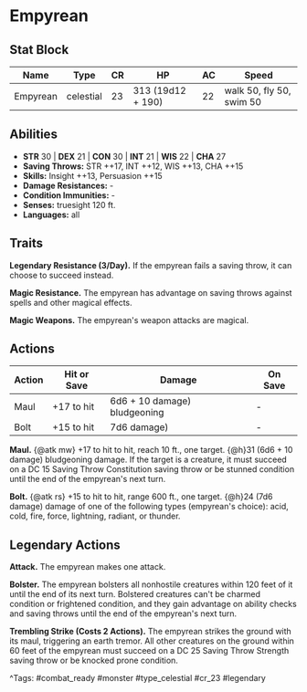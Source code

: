 # Empyrean

## Stat Block

| Name | Type | CR | HP | AC | Speed |
|------|------|----|----|----|-------|
| Empyrean | celestial | 23 | 313 (19d12 + 190) | 22 | walk 50, fly 50, swim 50 |

## Abilities

- **STR** 30 | **DEX** 21 | **CON** 30 | **INT** 21 | **WIS** 22 | **CHA** 27
- **Saving Throws:** STR ++17, INT ++12, WIS ++13, CHA ++15  
- **Skills:** Insight ++13, Persuasion ++15  
- **Damage Resistances:** -  
- **Condition Immunities:** -  
- **Senses:** truesight 120 ft.  
- **Languages:** all

## Traits

**Legendary Resistance (3/Day).** If the empyrean fails a saving throw, it can choose to succeed instead.

**Magic Resistance.** The empyrean has advantage on saving throws against spells and other magical effects.

**Magic Weapons.** The empyrean's weapon attacks are magical.


## Actions

| Action | Hit or Save | Damage | On Save |
|--------|--------------|--------|----------|
| Maul | +17 to hit | 6d6 + 10 damage) bludgeoning | - |
| Bolt | +15 to hit | 7d6 damage) | - |

**Maul.** {@atk mw} +17 to hit to hit, reach 10 ft., one target. {@h}31 (6d6 + 10 damage) bludgeoning damage. If the target is a creature, it must succeed on a DC 15 Saving Throw Constitution saving throw or be stunned condition until the end of the empyrean's next turn.

**Bolt.** {@atk rs} +15 to hit to hit, range 600 ft., one target. {@h}24 (7d6 damage) damage of one of the following types (empyrean's choice): acid, cold, fire, force, lightning, radiant, or thunder.

## Legendary Actions

**Attack.** The empyrean makes one attack.

**Bolster.** The empyrean bolsters all nonhostile creatures within 120 feet of it until the end of its next turn. Bolstered creatures can't be charmed condition or frightened condition, and they gain advantage on ability checks and saving throws until the end of the empyrean's next turn.

**Trembling Strike (Costs 2 Actions).** The empyrean strikes the ground with its maul, triggering an earth tremor. All other creatures on the ground within 60 feet of the empyrean must succeed on a DC 25 Saving Throw Strength saving throw or be knocked prone condition.



^Tags: #combat_ready #monster #type_celestial #cr_23 #legendary